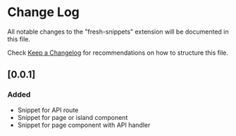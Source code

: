 # Change Log

All notable changes to the "fresh-snippets" extension will be documented in this file.

Check [Keep a Changelog](http://keepachangelog.com/) for recommendations on how to structure this file.

## [0.0.1]

### Added
- Snippet for API route
- Snippet for page or island component
- Snippet for page component with API handler
